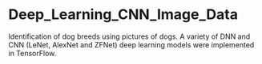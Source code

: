 # Deep_Learning_CNN_Image_Data
Identification of dog breeds using pictures of dogs. A variety of DNN and CNN (LeNet, AlexNet and ZFNet) deep learning models were implemented in TensorFlow.
